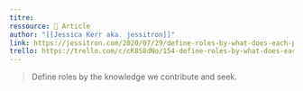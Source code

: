 ```yaml
---
titre: 
ressource: 📰 Article
author: "[[Jessica Kerr aka. jessitron]]"
link: https://jessitron.com/2020/07/29/define-roles-by-what-does-each-person-increasingly-knows/
trello: https://trello.com/c/cK8S8dNo/154-define-roles-by-what-does-each-person-increasingly-knows-jessitron
---
```

> Define roles by the knowledge we contribute and seek.